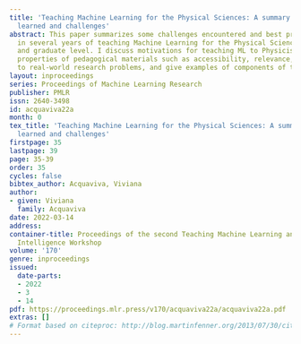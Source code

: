 ```yaml
---
title: 'Teaching Machine Learning for the Physical Sciences: A summary of lessons
  learned and challenges'
abstract: This paper summarizes some challenges encountered and best practices established
  in several years of teaching Machine Learning for the Physical Sciences at the undergraduate
  and graduate level. I discuss motivations for teaching ML to Physicists, desirable
  properties of pedagogical materials such as accessibility, relevance, and likeness
  to real-world research problems, and give examples of components of teaching units.
layout: inproceedings
series: Proceedings of Machine Learning Research
publisher: PMLR
issn: 2640-3498
id: acquaviva22a
month: 0
tex_title: 'Teaching Machine Learning for the Physical Sciences: A summary of lessons
  learned and challenges'
firstpage: 35
lastpage: 39
page: 35-39
order: 35
cycles: false
bibtex_author: Acquaviva, Viviana
author:
- given: Viviana
  family: Acquaviva
date: 2022-03-14
address:
container-title: Proceedings of the second Teaching Machine Learning and Artificial
  Intelligence Workshop
volume: '170'
genre: inproceedings
issued:
  date-parts:
  - 2022
  - 3
  - 14
pdf: https://proceedings.mlr.press/v170/acquaviva22a/acquaviva22a.pdf
extras: []
# Format based on citeproc: http://blog.martinfenner.org/2013/07/30/citeproc-yaml-for-bibliographies/
---
```

